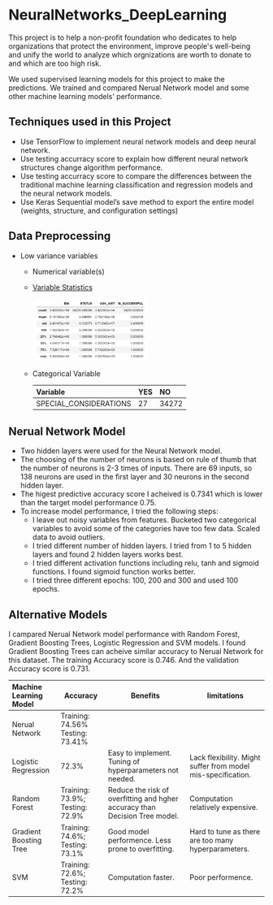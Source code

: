 # NeuralNetworks_DeepLearning

This project is to help a non-profit foundation who dedicates to help organizations that protect the environment, improve people's well-being and unify the world to analyze which orgnizations are worth to donate to and which are too high risk.

We used supervised learning models for this project to make the predictions. We trained and compared Nerual Network model and some other machine learning models' performance.

## Techniques used in this Project
 - Use TensorFlow to implement neural network models and deep neural network.
 - Use testing accurracy score to explain how different neural network structures change algorithm performance.
 - Use testing accurracy score to compare the differences between the traditional machine learning classification and regression models and the neural network models.
 - Use Keras Sequential model’s save method to export the entire model (weights, structure, and configuration settings) 
 
## Data Preprocessing

 - Low variance variables 
     - Numerical variable(s)
     - [Variable Statistics](https://github.com/karenmxm/NeuralNetworks_DeepLearning/blob/master/Images/Stats.png)
  
       <img src= https://github.com/karenmxm/NeuralNetworks_DeepLearning/blob/master/Images/Stats.png width=50%>
       
     - Categorical Variable
       
       |   Variable               | YES | NO |
       | :------------------------|-----|----|
       |   SPECIAL_CONSIDERATIONS |  27 | 34272 |

## Nerual Network Model 
  - Two hidden layers were used for the Neural Network model. 
  - The choosing of the number of neurons is based on rule of thumb that the number of neurons is 2-3 times of inputs. There are 69 inputs, so 138 neurons are used in the first layer and 30 neurons in the second hidden layer. 
  - The higest predictive accuracy score I acheived is 0.7341 which is lower than the target model performance 0.75. 
  - To increase model performance, I tried the following steps:
    - I leave out noisy variables from features. Bucketed two categorical variables to avoid some of the categories have too few data. Scaled data to avoid outliers.
    - I tried different number of hidden layers. I tried from 1 to 5 hidden layers and found 2 hidden layers works best.
    - I tried different activation functions including relu, tanh and sigmoid functions. I found sigmoid function works better.
    - I tried three different epochs: 100, 200 and 300 and used 100 epochs.

## Alternative Models
I campared Nerual Network model performance with Random Forest, Gradient Boosting Trees, Logistic Regression and SVM models. I found Gradient Boosting Trees can acheive similar accuracy to Nerual Network for this dataset. The training Accuracy score is 0.746. And the validation Accuracy score is 0.731.

| Machine Learning Model   | Accuracy | Benefits | limitations |
| :------------------------|----------|----------|-------------|
| Nerual Network           | Training: 74.56% Testing: 73.41%    | | |
| Logistic Regression      | 72.3%    | Easy to implement. Tuning of hyperparameters not needed.| Lack flexibility. Might suffer from model mis-specification.|
| Random Forest            | Training: 73.9%; Testing: 72.9%  | Reduce the risk of overfitting and hgher accuracy than Decision Tree model.| Computation relatively expensive.|
| Gradient Boosting Tree   | Training: 74.6%; Testing: 73.1%  | Good model performence. Less prone to overfitting.| Hard to tune as there are too many hyperparameters. |
| SVM                      | Training: 72.6%; Testing: 72.2%  | Computation faster. | Poor performence.|
